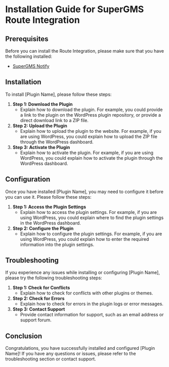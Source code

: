 # Installation Guide for SuperGMS Route Integration

## Prerequisites
Before you can install the Route Integration, please make sure that you have the following installed:
- [SuperGMS Notify](https://github.com/Dishairano/SuperGMSNotify)

## Installation
To install [Plugin Name], please follow these steps:

1. **Step 1: Download the Plugin**
   - Explain how to download the plugin. For example, you could provide a link to the plugin on the WordPress plugin repository, or provide a direct download link to a ZIP file.
2. **Step 2: Upload the Plugin**
   - Explain how to upload the plugin to the website. For example, if you are using WordPress, you could explain how to upload the ZIP file through the WordPress dashboard.
3. **Step 3: Activate the Plugin**
   - Explain how to activate the plugin. For example, if you are using WordPress, you could explain how to activate the plugin through the WordPress dashboard.

## Configuration
Once you have installed [Plugin Name], you may need to configure it before you can use it. Please follow these steps:

1. **Step 1: Access the Plugin Settings**
   - Explain how to access the plugin settings. For example, if you are using WordPress, you could explain where to find the plugin settings in the WordPress dashboard.
2. **Step 2: Configure the Plugin**
   - Explain how to configure the plugin settings. For example, if you are using WordPress, you could explain how to enter the required information into the plugin settings.

## Troubleshooting
If you experience any issues while installing or configuring [Plugin Name], please try the following troubleshooting steps:

1. **Step 1: Check for Conflicts**
   - Explain how to check for conflicts with other plugins or themes.
2. **Step 2: Check for Errors**
   - Explain how to check for errors in the plugin logs or error messages.
3. **Step 3: Contact Support**
   - Provide contact information for support, such as an email address or support forum.

## Conclusion
Congratulations, you have successfully installed and configured [Plugin Name]! If you have any questions or issues, please refer to the troubleshooting section or contact support.
